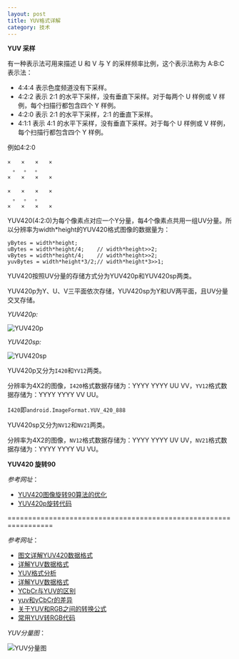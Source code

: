 ```yaml
---
layout: post
title: YUV格式详解
category: 技术
---
```


**YUV 采样**

有一种表示法可用来描述 U 和 V 与 Y 的采样频率比例，这个表示法称为 A:B:C 表示法：

* 4:4:4 表示色度频道没有下采样。
* 4:2:2 表示 2:1 的水平下采样，没有垂直下采样。对于每两个 U 样例或 V 样例，每个扫描行都包含四个 Y 样例。
* 4:2:0 表示 2:1 的水平下采样，2:1 的垂直下采样。
* 4:1:1 表示 4:1 的水平下采样，没有垂直下采样。对于每个 U 样例或 V 样例，每个扫描行都包含四个 Y 样例。

例如4:2:0

```
×　　×　　×　　×
　。　 。　 。
×　　×　　×　　×

×　　×　　×　　×
　。　 。　 。
×　　×　　×　　×
```

YUV420(4:2:0)为每个像素点对应一个Y分量，每4个像素点共用一组UV分量。所以分辨率为width*height的YUV420格式图像的数据量为：

```
yBytes = width*height;
uBytes = width*height/4;    // width*height>>2;
vBytes = width*height/4;    // width*height>>2;
yuvBytes = width*height*3/2;// width*height*3>>1;
```

YUV420按照UV分量的存储方式分为YUV420p和YUV420sp两类。

YUV420p为Y、U、V三平面依次存储，YUV420sp为Y和UV两平面，且UV分量交叉存储。

*YUV420p:*

![YUV420p](http://img.my.csdn.net/uploads/201208/31/1346422959_6364.png "yuv")

*YUV420sp:*

![YUV420sp](http://img.my.csdn.net/uploads/201208/31/1346422970_2927.png "yuv")

YUV420p又分为`I420`和`YV12`两类。

分辨率为4X2的图像，`I420`格式数据存储为：YYYY YYYY UU VV，`YV12`格式数据存储为：YYYY YYYY VV UU。

`I420`即`android.ImageFormat.YUV_420_888`

YUV420sp又分为`NV12`和`NV21`两类。

分辨率为4X2的图像，`NV12`格式数据存储为：YYYY YYYY UV UV，`NV21`格式数据存储为：YYYY YYYY VU VU。

**YUV420 旋转90**

*参考网址*：

* [YUV420图像旋转90算法的优化](http://blog.csdn.net/kl222/article/details/24470305 "Markdown")
* [YUV420p旋转代码](http://blog.csdn.net/chen495810242/article/details/39375443 "Markdown")

=================================================================

*参考网址*：

* [图文详解YUV420数据格式](http://m.blog.csdn.net/blog/mianhuantang848989/30234481 "Markdown")
* [详解YUV数据格式](http://www.xuebuyuan.com/1541892.html "Markdown")
* [YUV格式分析](http://www.cnblogs.com/armlinux/archive/2012/02/15/2396763.html "Markdown")
* [详解YUV数据格式](http://blog.csdn.net/beyond_cn/article/details/12998247 "Markdown")
* [YCbCr与YUV的区别](http://blog.csdn.net/michaelcao1980/article/details/12773183 "Markdown")
* [yuv和yCbCr的差异](http://blog.csdn.net/sunshine1314/article/details/612485 "Markdown")
* [关于YUV和RGB之间的转换公式 ](http://blog.sina.com.cn/s/blog_5713096b0100059i.html "Markdown")
* [常用YUV转RGB代码](http://blog.csdn.net/huiguixian/article/details/17334195 "Markdown")

*YUV分量图*：

![YUV分量图](http://d.hiphotos.baidu.com/baike/c0%3Dbaike80%2C5%2C5%2C80%2C26/sign=f22dc9d157fbb2fb202650402e234bc1/8cb1cb13495409237697a2f29058d109b2de4944.jpg "yuv")
